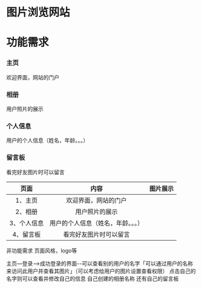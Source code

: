 图片浏览网站
============

# 功能需求
### 主页   
  欢迎界面，网站的门户
### 相册  
  用户照片的展示
### 个人信息   
  用户的个人信息（姓名，年龄。。。）
### 留言板  
  看完好友图片时可以留言


|页面|内容|图片展示|
|:-----:|:-----:|:-----:|
|1、主页|欢迎界面，网站的门户|
|2、相册|用户照片的展示|
|3、个人信息|用户的个人信息（姓名，年龄。。。）|
|4、留言板|看完好友图片时可以留言|


非功能需求
页面风格，logo等

主页—登录-->成功登录的界面--可以查看别的用户的名字「可以通过用户的名称来访问此用户并查看其图片」（可以考虑给用户的图片设置查看权限）   点击自己的名字则可以查看并修改自己的信息    自己创建的相册名称     还有自己的留言板
